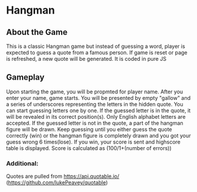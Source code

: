 # Hangman

## About the Game
This is a classic Hangman game but instead of guessing a word, player is expected to guess a quote from a famous person.
If game is reset or page is refreshed, a new quote will be generated.
It is coded in pure JS

## Gameplay
Upon starting the game, you will be propmted for player name. After you enter your name, game starts.
You will be presented by empty "gallow" and a series of underscores representing the letters in the hidden quote.
You can start guessing letters one by one. If the guessed letter is in the quote, it will be revealed in its correct position(s).
Only English alphabet letters are accepted.
If the guessed letter is not in the quote, a part of the hangman figure will be drawn.
Keep guessing until you either guess the quote correctly (win) or the hangman figure is completely drawn and you got your guess wrong 6 times(lose).
If you win, your score is sent and highscore table is displayed. Score is calculated as (100/1+(number of errors))


### Additional:
Quotes are pulled from https://api.quotable.io/ (https://github.com/lukePeavey/quotable)